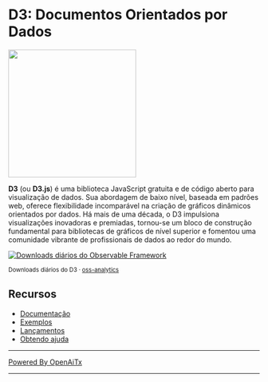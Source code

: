 # D3: Documentos Orientados por Dados

<a href="https://d3js.org"><img src="./docs/public/logo.svg" width="256" height="256"></a>

**D3** (ou **D3.js**) é uma biblioteca JavaScript gratuita e de código aberto para visualização de dados. Sua abordagem de baixo nível, baseada em padrões web, oferece flexibilidade incomparável na criação de gráficos dinâmicos orientados por dados. Há mais de uma década, o D3 impulsiona visualizações inovadoras e premiadas, tornou-se um bloco de construção fundamental para bibliotecas de gráficos de nível superior e fomentou uma comunidade vibrante de profissionais de dados ao redor do mundo.

<a href="https://observablehq.observablehq.cloud/oss-analytics/@d3/d3">
  <picture>
    <source media="(prefers-color-scheme: dark)" srcset="https://observablehq.observablehq.cloud/oss-analytics/d3/downloads-dark.svg">
    <img alt="Downloads diários do Observable Framework" src="https://observablehq.observablehq.cloud/oss-analytics/d3/downloads.svg">
  </picture>
</a>

<sub>Downloads diários do D3 · [oss-analytics](https://observablehq.observablehq.cloud/oss-analytics/)</sub>

## Recursos

* [Documentação](https://d3js.org)
* [Exemplos](https://observablehq.com/@d3/gallery)
* [Lançamentos](https://github.com/d3/d3/releases)
* [Obtendo ajuda](https://d3js.org/community)


---

[Powered By OpenAiTx](https://github.com/OpenAiTx/OpenAiTx)

---